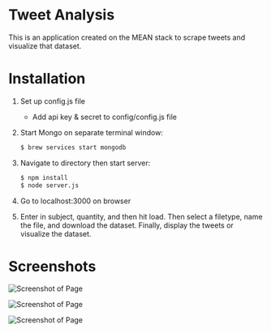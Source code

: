 # Tweet Analysis

This is an application created on the MEAN stack to scrape tweets and visualize
that dataset.

# Installation

1. Set up config.js file
    - Add api key & secret to config/config.js file

2. Start Mongo on separate terminal window:
    ```sh
    $ brew services start mongodb
    ```

3. Navigate to directory then start server:
    ```sh
    $ npm install
    $ node server.js
    ```
4. Go to localhost:3000 on browser

5. Enter in subject, quantity, and then hit load.
    Then select a filetype, name the file, and download the dataset.
    Finally, display the tweets or visualize the dataset.

# Screenshots

![Screenshot of Page](https://github.com/mleegina/tweet-analysis/blob/master/img/screenshots/main.png)

![Screenshot of Page](https://github.com/mleegina/tweet-analysis/blob/master/img/screenshots/display.png)

![Screenshot of Page](https://github.com/mleegina/tweet-analysis/blob/master/img/screenshots/graph.png)

